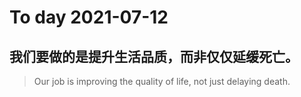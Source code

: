 
# To day 2021-07-12


## 我们要做的是提升生活品质，而非仅仅延缓死亡。
> Our job is improving the quality of life, not just delaying death.

    